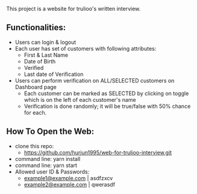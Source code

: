 This project is a website for trulioo's written interview.

## Functionalities:

- Users can login & logout
- Each user has set of customers with following attributes:
  - First & Last Name
  - Date of Birth
  - Verified
  - Last date of Verification
- Users can perform verification on ALL/SELECTED customers on Dashboard page
  - Each customer can be marked as SELECTED by clicking on toggle which is on the left of each customer's name
  - Verification is done randomly; it will be true/false with 50% chance for each.

## How To Open the Web:

- clone this repo:
  - https://github.com/hurjun1995/web-for-trulioo-interview.git
- command line: yarn install
- command line: yarn start
- Allowed user ID & Passwords:
  - example1@example.com | asdfzxcv
  - example2@example.com | qwerasdf
